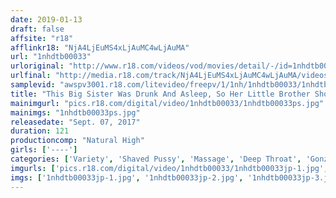 ```yaml
---
date: 2019-01-13
draft: false
affsite: "r18"
afflinkr18: "NjA4LjEuMS4xLjAuMC4wLjAuMA"
url: "1nhdtb00033"
urloriginal: "http://www.r18.com/videos/vod/movies/detail/-/id=1nhdtb00033"
urlfinal: "http://media.r18.com/track/NjA4LjEuMS4xLjAuMC4wLjAuMA/videos/vod/movies/detail/-/id=1nhdtb00033"
samplevid: "awspv3001.r18.com/litevideo/freepv/1/1nh/1nhdtb00033/1nhdtb00033_dmb_w.mp4"
title: "This Big Sister Was Drunk And Asleep, So Her Little Brother Shoved His Cock In Through The Crack In Her Shorts And Tickled Her Clit As She Struggled And Tried To Resist"
mainimgurl: "pics.r18.com/digital/video/1nhdtb00033/1nhdtb00033ps.jpg"
mainimgs: "1nhdtb00033ps.jpg"
releasedate: "Sept. 07, 2017"
duration: 121
productioncomp: "Natural High"
girls: ['----']
categories: ['Variety', 'Shaved Pussy', 'Massage', 'Deep Throat', 'Gonzo', 'Hi-Def']
imgurls: ['pics.r18.com/digital/video/1nhdtb00033/1nhdtb00033jp-1.jpg', 'pics.r18.com/digital/video/1nhdtb00033/1nhdtb00033jp-2.jpg', 'pics.r18.com/digital/video/1nhdtb00033/1nhdtb00033jp-3.jpg', 'pics.r18.com/digital/video/1nhdtb00033/1nhdtb00033jp-4.jpg', 'pics.r18.com/digital/video/1nhdtb00033/1nhdtb00033jp-5.jpg', 'pics.r18.com/digital/video/1nhdtb00033/1nhdtb00033jp-6.jpg', 'pics.r18.com/digital/video/1nhdtb00033/1nhdtb00033jp-7.jpg', 'pics.r18.com/digital/video/1nhdtb00033/1nhdtb00033jp-8.jpg', 'pics.r18.com/digital/video/1nhdtb00033/1nhdtb00033jp-9.jpg', 'pics.r18.com/digital/video/1nhdtb00033/1nhdtb00033jp-10.jpg', 'pics.r18.com/digital/video/1nhdtb00033/1nhdtb00033jp-11.jpg', 'pics.r18.com/digital/video/1nhdtb00033/1nhdtb00033jp-12.jpg', 'pics.r18.com/digital/video/1nhdtb00033/1nhdtb00033jp-13.jpg', 'pics.r18.com/digital/video/1nhdtb00033/1nhdtb00033jp-14.jpg', 'pics.r18.com/digital/video/1nhdtb00033/1nhdtb00033jp-15.jpg', 'pics.r18.com/digital/video/1nhdtb00033/1nhdtb00033jp-16.jpg', 'pics.r18.com/digital/video/1nhdtb00033/1nhdtb00033jp-17.jpg', 'pics.r18.com/digital/video/1nhdtb00033/1nhdtb00033jp-18.jpg', 'pics.r18.com/digital/video/1nhdtb00033/1nhdtb00033jp-19.jpg', 'pics.r18.com/digital/video/1nhdtb00033/1nhdtb00033jp-20.jpg']
imgs: ['1nhdtb00033jp-1.jpg', '1nhdtb00033jp-2.jpg', '1nhdtb00033jp-3.jpg', '1nhdtb00033jp-4.jpg', '1nhdtb00033jp-5.jpg', '1nhdtb00033jp-6.jpg', '1nhdtb00033jp-7.jpg', '1nhdtb00033jp-8.jpg', '1nhdtb00033jp-9.jpg', '1nhdtb00033jp-10.jpg', '1nhdtb00033jp-11.jpg', '1nhdtb00033jp-12.jpg', '1nhdtb00033jp-13.jpg', '1nhdtb00033jp-14.jpg', '1nhdtb00033jp-15.jpg', '1nhdtb00033jp-16.jpg', '1nhdtb00033jp-17.jpg', '1nhdtb00033jp-18.jpg', '1nhdtb00033jp-19.jpg', '1nhdtb00033jp-20.jpg']
---
```

